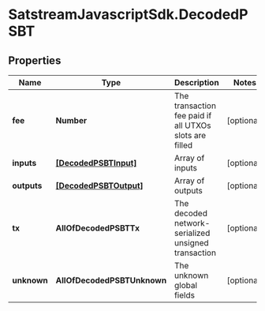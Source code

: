 # SatstreamJavascriptSdk.DecodedPSBT

## Properties
Name | Type | Description | Notes
------------ | ------------- | ------------- | -------------
**fee** | **Number** | The transaction fee paid if all UTXOs slots are filled | [optional] 
**inputs** | [**[DecodedPSBTInput]**](DecodedPSBTInput.md) | Array of inputs | [optional] 
**outputs** | [**[DecodedPSBTOutput]**](DecodedPSBTOutput.md) | Array of outputs | [optional] 
**tx** | **AllOfDecodedPSBTTx** | The decoded network-serialized unsigned transaction | [optional] 
**unknown** | **AllOfDecodedPSBTUnknown** | The unknown global fields | [optional] 
